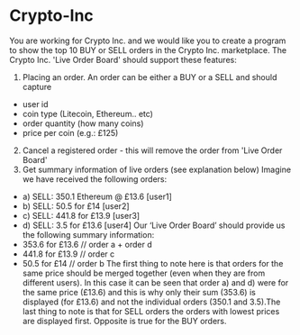 # Crypto-Inc

You are working for Crypto Inc. and we would like you to create a program to show the top 10 BUY or
SELL orders in the Crypto Inc. marketplace.
The Crypto Inc. 'Live Order Board' should support these features:
1) Placing an order. An order can be either a BUY or a SELL and should capture
- user id
- coin type (Litecoin, Ethereum.. etc)
- order quantity (how many coins)
- price per coin (e.g.: £125)
2) Cancel a registered order - this will remove the order from 'Live Order Board'
3) Get summary information of live orders (see explanation below)
Imagine we have received the following orders:
- a) SELL: 350.1 Ethereum @ £13.6 [user1]
- b) SELL: 50.5 for £14 [user2]
- c) SELL: 441.8 for £13.9 [user3]
- d) SELL: 3.5 for £13.6 [user4]
Our ‘Live Order Board’ should provide us the following summary information:
- 353.6 for £13.6 // order a + order d
- 441.8 for £13.9 // order c
- 50.5 for £14 // order b
The first thing to note here is that orders for the same price should be merged together (even when they
are from different users). In this case it can be seen that order a) and d) were for the same price (£13.6)
and this is why only their sum (353.6) is displayed (for £13.6) and not the individual orders (350.1 and
3.5).The last thing to note is that for SELL orders the orders with lowest prices are displayed first.
Opposite is true for the BUY orders.

